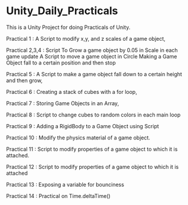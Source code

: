 # Unity_Daily_Practicals
 This is a Unity Project for doing Practicals of Unity.
 
 
 Practical 1 : A Script to modify x,y, and z scales of a game object,
 
 
 Practical 2,3,4 : 
           Script To Grow a game object by 0.05 in Scale in each game update
           A Script to move a game object in Circle
           Making a Game Object fall to a certain position and then stop
  
  
   Practical 5 : A Script to make a game object fall down to a certain height and then grow,
   
   
   Practical 6 : Creating a stack of cubes with a for loop,
   
   
   Practical 7 : Storing Game Objects in an Array,
   
   
   Practical 8 : Script to change cubes to random colors in each main loop
   
   
   Practical 9 : Adding a RigidBody to a Game Object using Script
   
   
   Practical 10 :  Modify the physics material of a game object.
   
   
   Practical 11 : Script to modify properties of a game object to which it is attached.
           
   Practical 12 : Script to modify properties of a game object to which it is attached
  
   Practical 13 : Exposing a variable for bounciness 
   
   Practical 14 : Practical on Time.deltaTime()


